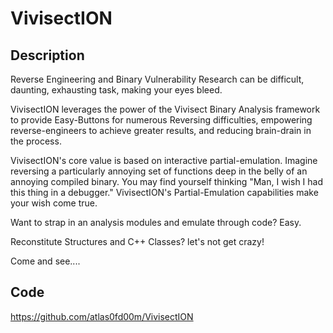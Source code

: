 # VivisectION

## Description
Reverse Engineering and Binary Vulnerability Research can be difficult, daunting, exhausting task, making your eyes bleed.

VivisectION leverages the power of the Vivisect Binary Analysis framework to provide Easy-Buttons for numerous Reversing difficulties, empowering reverse-engineers to achieve greater results, and reducing brain-drain in the process.

VivisectION's core value is based on interactive partial-emulation.  Imagine reversing a particularly annoying set of functions deep in the belly of an annoying compiled binary.  You may find yourself thinking "Man, I wish I had this thing in a debugger."  VivisectION's Partial-Emulation capabilities make your wish come true.

Want to strap in an analysis modules and emulate through code?  Easy.

Reconstitute Structures and C++ Classes?  let's not get crazy!

Come and see....

## Code
https://github.com/atlas0fd00m/VivisectION
